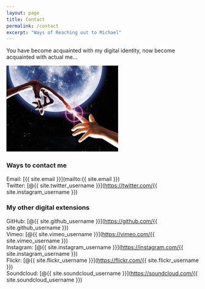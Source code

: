 ```yaml
---
layout: page
title: Contact
permalink: /contact
excerpt: "Ways of Reaching out to Michael"
---
```


You have become acquainted with my digital identity, now become acquainted with actual me...

![contact](/assets/img/contact.jpg)

### Ways to contact me
Email: [{{ site.email }}](mailto:{{ site.email }})  
Twitter: [@{{ site.twitter_username }}](https://twitter.com/{{ site.instagram_username }})

### My other digital extensions

GitHub: [@{{ site.github_username }}](https://github.com/{{ site.github_username }})  
Vimeo: [@{{ site.vimeo_username }}](https://vimeo.com/{{ site.vimeo_username }})  
Instagram: [@{{ site.instagram_username }}](https://instagram.com/{{ site.instagram_username }})  
Flickr: [@{{ site.flickr_username }}](https://flickr.com/{{ site.flickr_username }})  
Soundcloud: [@{{ site.soundcloud_username }}](https://soundcloud.com/{{ site.soundcloud_username }})
